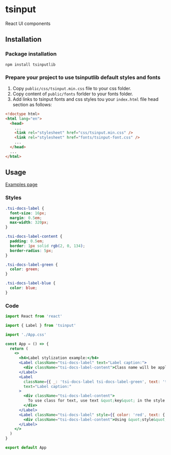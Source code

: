 # tsinput

React UI components

## Installation

### Package installation

```
npm install tsinputlib
```

### Prepare your project to use tsinputlib default styles and fonts

1. Copy `public/css/tsinput.min.css` file to your css folder.
2. Copy content of `public/fonts` forlder to your fonts folder.
3. Add links to tsinput fonts and css styles tou your `index.html` file head section as follows:

```html
<!doctype html>
<html lang="en">
  <head>
    ...
    <link rel="stylesheet" href="css/tsinput.min.css" />
    <link rel="stylesheet" href="fonts/tsinput-font.css" />
    ...
  </head>
  ...
</html>
```

## Usage

[Examples page](https://tsvetus.github.io/tsinput/)

### Styles

```css
.tsi-docs-label {
  font-size: 16px;
  margin: 0.5em;
  max-width: 320px;
}

.tsi-docs-label-content {
  padding: 0.5em;
  border: 1px solid rgb(2, 0, 134);
  border-radius: 5px;
}

.tsi-docs-label-green {
  color: green;
}

.tsi-docs-label-blue {
  color: blue;
}
```

### Code

```jsx
import React from 'react'

import { Label } from 'tsinput'

import './App.css'

const App = () => {
  return (
    <>
      <h4>Label stylization example:</h4>
      <Label className="tsi-docs-label" text="Label caption:">
        <div className="tsi-docs-label-content">Class name will be applied to the root element</div>
      </Label>
      <Label
        className={{ _: 'tsi-docs-label tsi-docs-label-green', text: 'tsi-docs-label-blue' }}
        text="Label caption:"
      >
        <div className="tsi-docs-label-content">
          To use class for text, use text &quot;key&quot; in the style label text and &quot;_&quot; for the root element
        </div>
      </Label>
      <Label className="tsi-docs-label" style={{ color: 'red', text: { color: 'green' } }} text="Label caption:">
        <div className="tsi-docs-label-content">Using &quot;style&quot; property is also available</div>
      </Label>
    </>
  )
}

export default App
```
